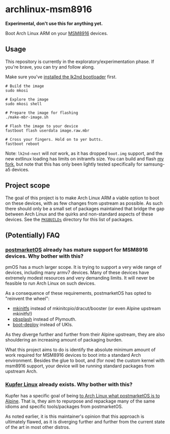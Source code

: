 # archlinux-msm8916

**Experimental, don't use this for anything yet.**

Boot Arch Linux ARM on your [MSM8916][1] devices.

## Usage

This repository is currently in the exploratory/experimentation phase. If you're brave, you can try and follow along.

Make sure you've [installed the lk2nd bootloader][5] first.

```
# Build the image
sudo mkosi

# Explore the image
sudo mkosi shell

# Prepare the image for flashing
./make-mbr-image.sh

# Flash the image to your device
fastboot flash userdata image.raw.mbr

# Cross your fingers. Hold on to yer butts.
fastboot reboot
```

Note: `lk2nd-next` will *not* work, as it has dropped `boot.img` support, and the new extlinux loading has limits on initramfs size. You can build and flash [my fork][7], but note that this has only been lightly tested specifically for samsung-a5 devices.

## Project scope

The goal of this project is to make Arch Linux ARM a viable option to boot on these devices, with as few changes from upstream as possible. As such there should only be a small set of packages maintained that bridge the gap between Arch Linux and the quirks and non-standard aspects of these devices. See the [`PKGBUILDs`](./PKGBUILDs/) directory for this list of packages.

## (Potentially) FAQ

### [postmarketOS][3] already has mature support for MSM8916 devices. Why bother with this?

pmOS has a much larger scope. It is trying to support a very wide range of devices, including many armv7 devices. Many of these devices have extremely modest resources and very demanding limits. It will never be feasible to run Arch Linux on such devices.

As a consequence of these requirements, postmarketOS has opted to "reinvent the wheel":

 * [mkinitfs](https://gitlab.com/postmarketOS/postmarketos-mkinitfs) instead of mkinitcpio/dracut/booster (or even Alpine upstream mkinitfs!)
 * [pbsplash](https://git.sr.ht/~calebccff/pbsplash/tree) instead of Plymouth.
 * [boot-deploy](https://gitlab.com/postmarketOS/boot-deploy) instead of UKIs.

As they diverge further and further from their Alpine upstream, they are also shouldering an increasing amount of packaging burden.

What this project aims to do is identify the absolute minimum amount of work required for MSM8916 devices to boot into a standard Arch environment. Besides the glue to boot, and (for now) the custom kernel with msm8916 support, your device will be running standard packages from upstream Arch.

### [Kupfer Linux][6] already exists. Why bother with this?

Kupfer has a specific goal of being [to Arch Linux what postmarketOS is to Alpine](https://kupfer.gitlab.io/#what-is-kupfer). That is, they aim to repurpose and repackage many of the same idioms and specific tools/packages from postmarketOS.

As noted earlier, it is this maintainer's opinion that this approach is ultimately flawed, as it is diverging further and further from the current state of the art in most other distros.

[1]: https://wiki.postmarketos.org/wiki/Qualcomm_Snapdragon_410/412_(MSM8916)#Devices
[2]: https://github.com/systemd/mkosi
[3]: https://postmarketos.org/
[4]: https://github.com/msm8916-mainline/lk2nd#lk2nd
[5]: https://github.com/msm8916-mainline/lk2nd#installation
[6]: https://kupfer.gitlab.io/
[7]: https://github.com/samcday/lk2nd
